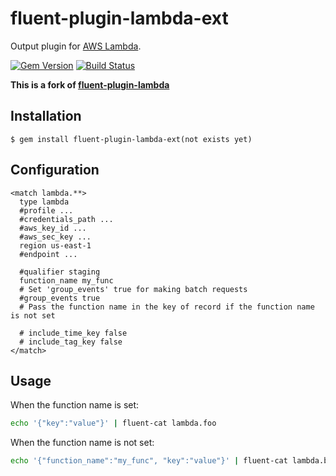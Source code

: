 # fluent-plugin-lambda-ext

Output plugin for [AWS Lambda](http://aws.amazon.com/lambda/).

[![Gem Version](https://badge.fury.io/rb/fluent-plugin-lambda-ext.svg)](https://badge.fury.io/rb/fluent-plugin-lambda-ext)
[![Build Status](https://travis-ci.org/VAveryanov8/fluent-plugin-lambda-ext.svg?branch=master)](https://travis-ci.org/VAveryanov8/fluent-plugin-lambda-ext)

**This is a fork of [fluent-plugin-lambda](https://github.com/winebarrel/fluent-plugin-lambda)**

## Installation

    $ gem install fluent-plugin-lambda-ext(not exists yet)

## Configuration

```
<match lambda.**>
  type lambda
  #profile ...
  #credentials_path ...
  #aws_key_id ...
  #aws_sec_key ...
  region us-east-1
  #endpoint ...

  #qualifier staging
  function_name my_func
  # Set 'group_events' true for making batch requests
  #group_events true
  # Pass the function name in the key of record if the function name is not set

  # include_time_key false
  # include_tag_key false
</match>
```

## Usage

When the function name is set:

```sh
echo '{"key":"value"}' | fluent-cat lambda.foo
```

When the function name is not set:

```sh
echo '{"function_name":"my_func", "key":"value"}' | fluent-cat lambda.bar
```
